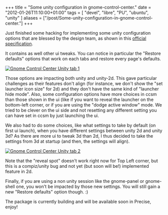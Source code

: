 +++
title = "Some unity configuration in gnome-control-center."
date = "2012-01-26T11:10:00+01:00"
tags = [ "devel", "libre", "PU", "ubuntu", "unity" ]
aliases = ["/post/Some-unity-configuration-in-gnome-control-center."]
+++
    <p>Just finished some hacking for implementing some unity configuration options that are blessed by the design team, as shown in this <a href="https://docs.google.com/document/d/1ILTJDiDCd25Npt2AmgzF8aOnZZECxTfM0hvsbWT2BxA/edit?hl=en_US#heading=h.kijjueu5tjdf">official specification</a>.</p>


<p>It contains as well other ui tweaks. You can notice in particular the "Restore defaults" options that work on each tabs and restore every page's defaults.</p>


<p><a href="/public/ubuntu/gnome_control_center_unity1.png" title="Gnome Control Center Unity tab 1"><img src="/public/ubuntu/.gnome_control_center_unity1_m.jpg" alt="Gnome Control Center Unity tab 1" style="display:block; margin:0 auto;" title="Gnome Control Center Unity tab 1, janv. 2012" /></a></p>


<p>Those options are impacting both unity and unity-2d. This gave particular challenges as their features don't align (for instance, we don't show the "set launcher icon size" for 2d) and they don't have the same kind of "launcher hide mode". Also, some configuration options have more choices in ccsm than those shown in the ui (like if you want to reveal the launcher on the bottom-left corner, or if you are using the "dodge active window" mode. We tried to be clever on the ui side and not resetting any different setting you can have set in ccsm by just launching the ui.</p>


<p>We also had to do some choices, like what settings to take by default (on first ui launch), when you have different settings between unity 2d and unity 3d? As there are more ui to tweak 3d than 2d, I thus decided to take the settings from 3d at startup (and then, the settings will align).</p>


<p><a href="/public/ubuntu/gnome_control_center_unity2.png" title="Gnome Control Center Unity tab 2"><img src="/public/ubuntu/.gnome_control_center_unity2_m.jpg" alt="Gnome Control Center Unity tab 2" style="display:block; margin:0 auto;" title="Gnome Control Center Unity tab 2, janv. 2012" /></a></p>


<p>Note that the "reveal spot" doesn't work right now for Top Left corner, but this is a compiz/unity bug and not yet (but soon will be!) implemented feature in 2d.</p>


<p>Finally, if you are using a non unity session like the gnome-panel or gnome-shell one, you won't be impacted by those new settings. You will still gain a new "Restore defaults" option though. :)</p>


<p>The package is currently building and will be available soon in Precise, enjoy!</p>

